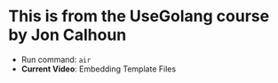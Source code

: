 # This is from the UseGolang course by Jon Calhoun

- Run command: `air`
- **Current Video**: Embedding Template Files

